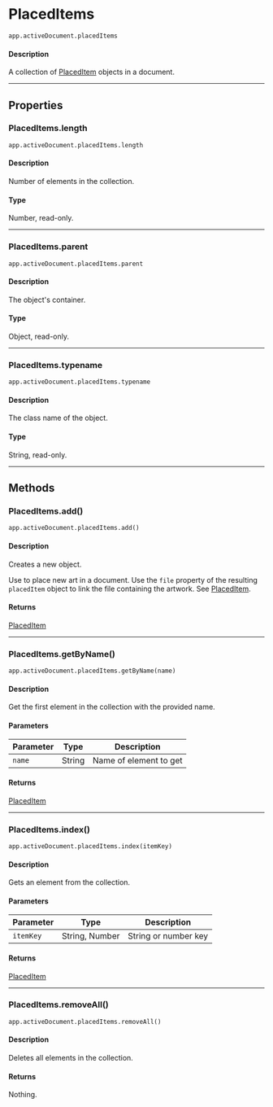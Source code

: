 # PlacedItems

`app.activeDocument.placedItems`

#### Description

A collection of [PlacedItem](./PlacedItem.md) objects in a document.

---

## Properties

### PlacedItems.length

`app.activeDocument.placedItems.length`

#### Description

Number of elements in the collection.

#### Type

Number, read-only.

---

### PlacedItems.parent

`app.activeDocument.placedItems.parent`

#### Description

The object's container.

#### Type

Object, read-only.

---

### PlacedItems.typename

`app.activeDocument.placedItems.typename`

#### Description

The class name of the object.

#### Type

String, read-only.

---

## Methods

### PlacedItems.add()

`app.activeDocument.placedItems.add()`

#### Description

Creates a new object.

Use to place new art in a document. Use the `file` property of the resulting `placedItem` object to link the file containing the artwork. See [PlacedItem](./PlacedItem.md).

#### Returns

[PlacedItem](./PlacedItem.md)

---

### PlacedItems.getByName()

`app.activeDocument.placedItems.getByName(name)`

#### Description

Get the first element in the collection with the provided name.

#### Parameters

| Parameter   | Type   | Description            |
|-------------|--------|------------------------|
| `name`      | String | Name of element to get |

#### Returns

[PlacedItem](./PlacedItem.md)

---

### PlacedItems.index()

`app.activeDocument.placedItems.index(itemKey)`

#### Description

Gets an element from the collection.

#### Parameters

| Parameter   | Type           | Description          |
|-------------|----------------|----------------------|
| `itemKey`   | String, Number | String or number key |

#### Returns

[PlacedItem](./PlacedItem.md)

---

### PlacedItems.removeAll()

`app.activeDocument.placedItems.removeAll()`

#### Description

Deletes all elements in the collection.

#### Returns

Nothing.

